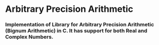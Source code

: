 # Arbitrary Precision Arithmetic
### Implementation of Library for Arbitrary Precision Arithmetic (Bignum Arithmetic) in C. It has support for both Real and Complex Numbers.
